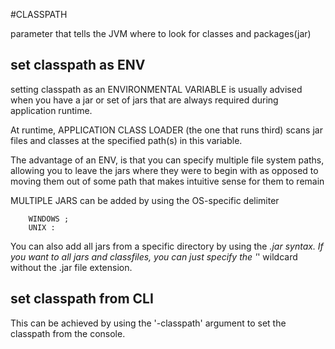 #CLASSPATH

parameter that tells the JVM where to look for classes and packages(jar)

## set classpath as ENV

setting classpath as an ENVIRONMENTAL VARIABLE is usually advised when you have a jar or set of jars
that are always required during application runtime. 

At runtime, APPLICATION CLASS LOADER (the one that runs third) scans jar files and classes at the
specified path(s) in this variable. 

The advantage of an ENV, is that you can specify multiple file system paths, allowing you to leave the 
jars where they were to begin with as opposed to moving them out of some path that makes intuitive sense
for them to remain

MULTIPLE JARS can be added by using the OS-specific delimiter
    
        WINDOWS ;
        UNIX :
        
You can also add all jars from a specific directory by using the *.jar syntax. If you want to all
jars and classfiles, you can just specify the '*'  wildcard without the .jar file extension. 

## set classpath from CLI

This can be achieved by using the '-classpath' argument to set the classpath from the console. 